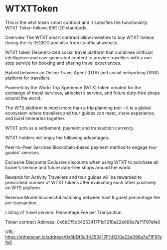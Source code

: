 # WTXTToken
This is the wtxt token smart contract and it specifies the functionality. WTXT Token follows ERC-20 standards.


Overview
The WTXT smart contract allow investors to buy WTXT tokens during the its IEO/ICO and also from its official website.

WTXT token
Decentralized social travel platform that combines artificial intelligence and user generated content to provide travellers with a one-stop service for booking and sharing travel experiences.

Hybrid between an Online Travel Agent (OTA) and social networking (SNS) platform for travellers.

Powered by the World Trip Xperience (WTX) token created for the exchange of travel services, airlocker’s service, and future duty-free shops around the world.

The WTS platform is much more than a trip planning tool – it is a global ecosystem where travellers and tour guides can meet, share experience, and build itineraries together.

WTXT acts as a settlement, payment and transaction currency.

WTXT holders will enjoy the following advantages:

Peer-to-Peer Services
Blockchain-based payment method to engage tour guides’ services.


Exclusive Discounts
Exclusive discounts when using WTXT to purchase air locker’s service and future duty-free shops around the world.


Rewards for Activity
Travellers and tour guides will be rewarded to prescribed number of WTXT tokens after evaluating each other positively on WTS platform.


Revenue Model
Successful matching between host & guest percentage fee per transaction.

Listing of travel service.
Percentage Fee per Transaction.




Token contract
Address: 0x6bDf5c34253417F1d1210a22e099a7a71F97efe0

URL: https://etherscan.io/address/0x6bDf5c34253417F1d1210a22e099a7a71F97efe0

